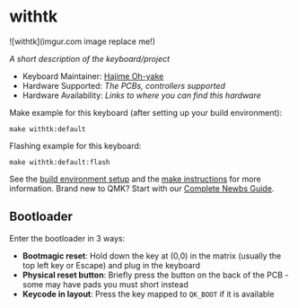 # withtk

![withtk](imgur.com image replace me!)

*A short description of the keyboard/project*

* Keyboard Maintainer: [Hajime Oh-yake](https://github.com/digitarhythm)
* Hardware Supported: *The PCBs, controllers supported*
* Hardware Availability: *Links to where you can find this hardware*

Make example for this keyboard (after setting up your build environment):

    make withtk:default

Flashing example for this keyboard:

    make withtk:default:flash

See the [build environment setup](https://docs.qmk.fm/#/getting_started_build_tools) and the [make instructions](https://docs.qmk.fm/#/getting_started_make_guide) for more information. Brand new to QMK? Start with our [Complete Newbs Guide](https://docs.qmk.fm/#/newbs).

## Bootloader

Enter the bootloader in 3 ways:

* **Bootmagic reset**: Hold down the key at (0,0) in the matrix (usually the top left key or Escape) and plug in the keyboard
* **Physical reset button**: Briefly press the button on the back of the PCB - some may have pads you must short instead
* **Keycode in layout**: Press the key mapped to `QK_BOOT` if it is available
